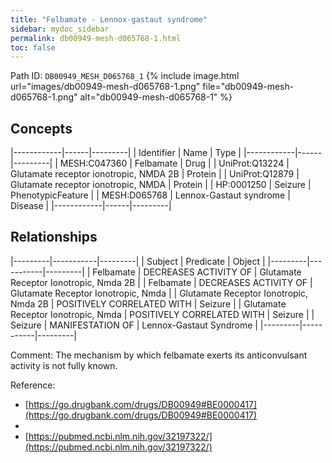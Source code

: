 ```yaml
---
title: "Felbamate - Lennox-gastaut syndrome"
sidebar: mydoc_sidebar
permalink: db00949-mesh-d065768-1.html
toc: false 
---
```



Path ID: `DB00949_MESH_D065768_1`
{% include image.html url="images/db00949-mesh-d065768-1.png" file="db00949-mesh-d065768-1.png" alt="db00949-mesh-d065768-1" %}

## Concepts

|------------|------|---------|
| Identifier | Name | Type    |
|------------|------|---------|
| MESH:C047360 | Felbamate | Drug |
| UniProt:Q13224 | Glutamate receptor ionotropic, NMDA 2B | Protein |
| UniProt:Q12879 | Glutamate receptor ionotropic, NMDA | Protein |
| HP:0001250 | Seizure | PhenotypicFeature |
| MESH:D065768 | Lennox-Gastaut syndrome | Disease |
|------------|------|---------|

## Relationships

|---------|-----------|---------|
| Subject | Predicate | Object  |
|---------|-----------|---------|
| Felbamate | DECREASES ACTIVITY OF | Glutamate Receptor Ionotropic, Nmda 2B |
| Felbamate | DECREASES ACTIVITY OF | Glutamate Receptor Ionotropic, Nmda |
| Glutamate Receptor Ionotropic, Nmda 2B | POSITIVELY CORRELATED WITH | Seizure |
| Glutamate Receptor Ionotropic, Nmda | POSITIVELY CORRELATED WITH | Seizure |
| Seizure | MANIFESTATION OF | Lennox-Gastaut Syndrome |
|---------|-----------|---------|

Comment: The mechanism by which felbamate exerts its anticonvulsant activity is not fully known.

Reference: 
  - [https://go.drugbank.com/drugs/DB00949#BE0000417](https://go.drugbank.com/drugs/DB00949#BE0000417)
  - 
  - [https://pubmed.ncbi.nlm.nih.gov/32197322/](https://pubmed.ncbi.nlm.nih.gov/32197322/)
